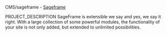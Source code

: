CMS/sageframe - [Sageframe](http://www.sageframe.com)

PROJECT_DESCRIPTION
SageFrame is extensible we say and yes, we say it right. With a large collection of some powerful modules, the functionality of your site is not only added, but extended to unlimited possibilities.
<!--
  Please, fill in this PR template. It will help maintainers to do the review.
  Also, please read our [Contribution guidelines](CONTRIBUTING.md). 
  Please, create one pull request per link.
-->
